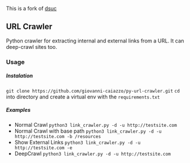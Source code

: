 This is a fork of [dsuc](https://github.com/r3dxpl0it/Damn-Small-URL-Crawler)
## URL Crawler
Python crawler for extracting internal and external links from a URL. It can deep-crawl sites too.

### Usage 
##### Instalation
`git clone https://github.com/giovanni-caiazzo/py-url-crawler.git`
`cd` into directory and create a virtual env with the `requirements.txt`
##### Examples 
 - Normal Crawl
`python3 link_crawler.py -d -u http://testsite.com`
 - Normal Crawl with base path
`python3 link_crawler.py -d -u http://testsite.com -b /resources`
 - Show External Links 
`python3 link_crawler.py -d -u http://testsite.com -e` 
 - DeepCrawl 
`python3 link_crawler.py -d -u http://testsite.com`
